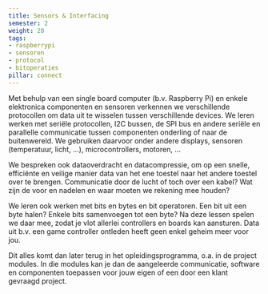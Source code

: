 ```yaml
---
title: Sensors & Interfacing
semester: 2
weight: 20
tags:
- raspberrypi
- sensoren
- protocol
- bitoperaties
pillar: connect
---
```

Met behulp van een single board computer (b.v. Raspberry Pi) en enkele elektronica componenten en sensoren verkennen we verschillende protocollen om data uit te wisselen tussen verschillende devices. We leren werken met seriële protocollen, I2C bussen, de SPI bus en andere seriële en parallelle communicatie tussen componenten onderling of naar de buitenwereld.  We gebruiken daarvoor onder andere displays, sensoren (temperatuur, licht, ...), microcontrollers, motoren, ...

We bespreken ook dataoverdracht en datacompressie, om op een snelle, efficiënte en veilige manier data van het ene toestel naar het andere toestel over te brengen. Communicatie door de lucht of toch over een kabel? Wat zijn de voor en nadelen en waar moeten we rekening mee houden?

We leren ook werken met bits en bytes en bit operatoren. Een bit uit een byte halen? Enkele bits samenvoegen tot een byte? Na deze lessen spelen we daar mee, zodat je vlot allerlei controllers en boards kan aansturen. Data uit b.v. een game controller ontleden heeft geen enkel geheim meer voor jou.

Dit alles komt dan later terug in het opleidingsprogramma, o.a. in de project modules. In die modules kan je dan de aangeleerde communicatie, software  en componenten toepassen voor jouw eigen of een door een klant gevraagd project.
